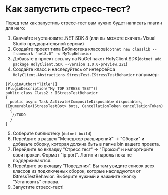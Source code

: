 # Как запустить стресс-тест?

Перед тем как запустить стресс-тест вам нужно будет написать плагин для него:

1) Скачайте и установите .NET SDK 8 (или вы можете скачать Visual Studio предварительной версии)
2) Создайте проект типа Библиотека классов(`dotnet new classlib --framework "net8.0" -o MyTopBehavior`
3) Добавьте в проект ссылку на NuGet пакет HolyClient.SDK(`dotnet add package HolyClient.SDK --version 1.0.0-preview.221`)
4) Создайте класс и наследуйтесь от интерфейса `HolyClient.Abstractions.StressTest.IStressTestBehavior` например:
```
[PluginAuthor("Title")]
[PluginDescription("My TOP STRESS TEST")]
public class Class2 : IStressTestBehavior
{
  public async Task Activate(CompositeDisposable disposables, IEnumerable<IStressTestBot> bots, CancellationToken cancellationToken)
  {
   //TODO
  }
}
```
5) Соберите библиотеку (`dotnet build`)
6) Перейдите в раздел "Менеджер расширений" -> "Сборки" и добавьте сборку, которая должна быть в папке bin вашего проекта.
7) Перейдите во вкладку "Стресс тест" -> "Прокси" и импортирйте свои прокси. Формат "ip:port". Логин и пароль пока не поддерживаются.
8) Перейдите во вкладку "Поведения". Вы там увидите список всех классов из подключеных сборок, которые наследуются от IStressTestBehavior. Выберите нужный и нажмите кнопку "Установить" справа.
9) Запустите стресс-тест!
